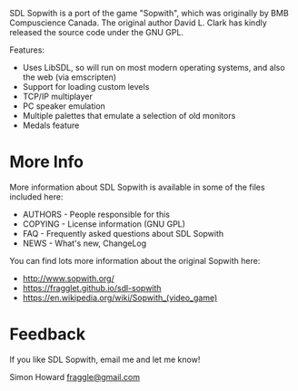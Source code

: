 
SDL Sopwith is a port of the game "Sopwith", which was originally
by BMB Compuscience Canada. The original author David L. Clark
has kindly released the source code under the GNU GPL.

Features:

* Uses LibSDL, so will run on most modern operating systems, and also
  the web (via emscripten)
* Support for loading custom levels
* TCP/IP multiplayer
* PC speaker emulation
* Multiple palettes that emulate a selection of old monitors
* Medals feature

# More Info

More information about SDL Sopwith is available in some of the files
included here:

* AUTHORS - People responsible for this
* COPYING - License information (GNU GPL)
* FAQ - Frequently asked questions about SDL Sopwith
* NEWS - What's new, ChangeLog

You can find lots more information about the original Sopwith here:

* http://www.sopwith.org/
* https://fragglet.github.io/sdl-sopwith
* https://en.wikipedia.org/wiki/Sopwith_(video_game)

# Feedback

If you like SDL Sopwith, email me and let me know!

Simon Howard <fraggle@gmail.com>

